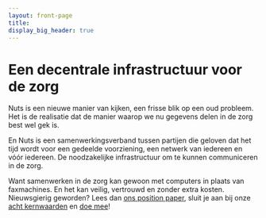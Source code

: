 ```yaml
---
layout: front-page
title:
display_big_header: true
---
```


# Een decentrale infrastructuur voor de zorg

Nuts is een nieuwe manier van kijken, een frisse blik op een oud probleem. Het is de realisatie dat de manier waarop we nu gegevens delen in de zorg best wel gek is.

En Nuts is een samenwerkingsverband tussen partijen die geloven dat het tijd wordt voor een gedeelde voorziening, een netwerk van iedereen en vóór iedereen. De noodzakelijke infrastructuur om te kunnen communiceren in de zorg.

Want samenwerken in de zorg kan gewoon met computers in plaats van faxmachines. En het kan veilig, vertrouwd en zonder extra kosten. Nieuwsgierig geworden? Lees dan [ons position paper](position-paper), sluit je aan bij onze [acht kernwaarden](manifest) en [doe mee](meedoen)!
